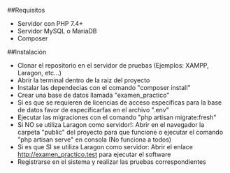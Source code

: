 ##Requisitos
- Servidor con PHP 7.4+
- Servidor MySQL o MariaDB
- Composer


##Instalación

- Clonar el repositorio en el servidor de pruebas (Ejemplos: XAMPP, Laragon, etc...)
- Abrir la terminal dentro de la raiz del proyecto
- Instalar las dependecias con el comando "composer install"
- Crear una base de datos llamada "examen_practico"
- Si es que se requieren de licencias de acceso especificas para la base de datos favor de especificarfas en el archivo ".env"
- Ejecutar las migraciones con el comando "php artisan migrate:fresh"
- Si NO se utiliza Laragon como servidor!: Abrir en el navegador la carpeta "public" del proyecto para que funcione o ejecutar el comando "php artisan serve" en consola (No funciona a todos)
- Si es que SI se utiliza Laragon como servidor: Abrir el enlace http://examen_practico.test para ejecutar el software
- Registrarse en el sistema y realizar las pruebas correspondientes 
